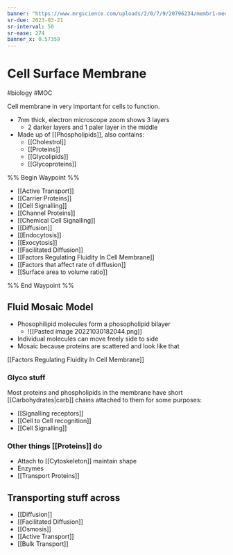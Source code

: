 ```yaml
---
banner: "https://www.mrgscience.com/uploads/2/0/7/9/20796234/membr1-med-hr_orig.jpeg"
sr-due: 2023-03-21
sr-interval: 50
sr-ease: 274
banner_x: 0.57359
---
```

# Cell Surface Membrane
#biology #MOC 

Cell membrane in very important for cells to function.
- 7nm thick, electron microscope zoom shows 3 layers
	- 2 darker layers and 1 paler layer in the middle 
- Made up of [[Phospholipids]], also contains:
	- [[Cholestrol]]
	- [[Proteins]]
	- [[Glycolipids]]
	- [[Glycoproteins]]

%% Begin Waypoint %%
- [[Active Transport]]
- [[Carrier Proteins]]
- [[Cell Signalling]]
- [[Channel Proteins]]
- [[Chemical Cell Signalling]]
- [[Diffusion]]
- [[Endocytosis]]
- [[Exocytosis]]
- [[Facilitated Diffusion]]
- [[Factors Regulating Fluidity In Cell Membrane]]
- [[Factors that affect rate of diffusion]]
- [[Surface area to volume ratio]]

%% End Waypoint %%

## Fluid Mosaic Model
- Phosophilipid molecules form a phosopholipid bilayer
	- ![[Pasted image 20221030182044.png]]
- Individual molecules can move freely side to side
- Mosaic because proteins are scattered and look like that

[[Factors Regulating Fluidity In Cell Membrane]]

### Glyco stuff
Most proteins and phospholipids in the membrane have short [[Carbohydrates|carb]] chains attached to them for some purposes:
- [[Signalling receptors]]
- [[Cell to Cell recognition]]
- [[Cell Signalling]]
### Other things [[Proteins]] do
- Attach to [[Cytoskeleton]] maintain shape
- Enzymes
- [[Transport Proteins]]

## Transporting stuff across
- [[Diffusion]]
- [[Facilitated Diffusion]]
- [[Osmosis]]
- [[Active Transport]]
- [[Bulk Transport]]
